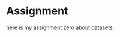 # Assignment
[here](https://github.com/Lirette/Assignment/blob/main/assignment0.ipynb) is my assignment zero about datasets.
